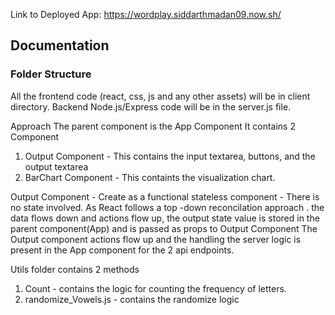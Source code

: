 Link to Deployed App:
https://wordplay.siddarthmadan09.now.sh/
## Documentation

### Folder Structure

 All the frontend code (react, css, js and any other assets) will be in client directory. Backend Node.js/Express code will be in the server.js file.
 
 Approach
 The parent component is the App Component
 It contains 2 Component
 1. Output Component - This contains the input textarea, buttons, and the output textarea
 2. BarChart Component - This containts the visualization chart.
 
 Output Component - Create as a functional stateless component - There is no state involved. 
 As React follows a top -down reconcilation approach . the data flows down and actions flow up, the output state value is stored in the parent component(App) and is passed as props to Output Component
 The Output component actions flow up and the handling the server logic is present in the App component for the 2 api endpoints.
 
 Utils folder contains 2 methods
 1. Count - contains the logic for counting the frequency of letters.
 2. randomize_Vowels.js - contains the randomize logic
